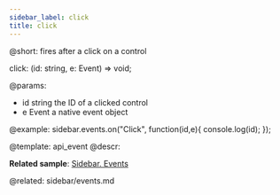 ```yaml
---
sidebar_label: click
title: click
---          
```


@short: fires after a click on a control

click: (id: string, e: Event) => void;

@params:
- id 		string		the ID of a clicked control
- e 		Event		a native event object


@example:
sidebar.events.on("Click", function(id,e){
    console.log(id);
});


@template: api_event
@descr:

**Related sample**: [Sidebar. Events](https://snippet.dhtmlx.com/qfddiu3i)

@related: sidebar/events.md